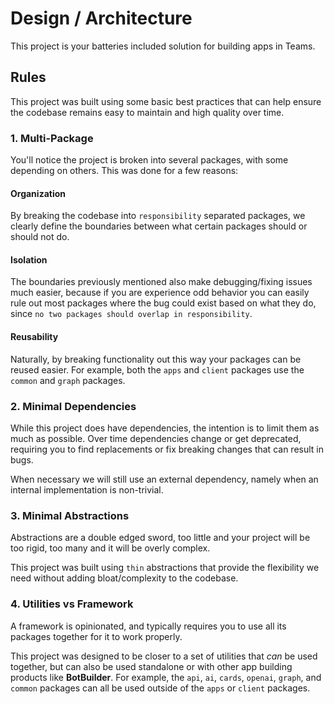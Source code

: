 # Design / Architecture

This project is your batteries included solution for building apps in Teams.

## Rules

This project was built using some basic best practices that can help ensure the codebase
remains easy to maintain and high quality over time.

### 1. Multi-Package

You'll notice the project is broken into several packages, with some depending on others.
This was done for a few reasons:

#### Organization

By breaking the codebase into `responsibility` separated packages, we clearly define the
boundaries between what certain packages should or should not do.

#### Isolation

The boundaries previously mentioned also make debugging/fixing issues much easier, because
if you are experience odd behavior you can easily rule out most packages where the bug could
exist based on what they do, since `no two packages should overlap in responsibility`.

#### Reusability

Naturally, by breaking functionality out this way your packages can be reused easier. For example, both the `apps` and `client` packages use the `common` and `graph` packages.

### 2. Minimal Dependencies

While this project does have dependencies, the intention is to limit them as much as possible.
Over time dependencies change or get deprecated, requiring you to find replacements or fix breaking
changes that can result in bugs.

When necessary we will still use an external dependency, namely when an internal implementation is non-trivial.

### 3. Minimal Abstractions

Abstractions are a double edged sword, too little and your project will be too rigid, too many and
it will be overly complex.

This project was built using `thin` abstractions that provide the flexibility we need without adding bloat/complexity to the codebase.

### 4. Utilities vs Framework

A framework is opinionated, and typically requires you to use all its packages together for it to
work properly.

This project was designed to be closer to a set of utilities that _can_ be used together, but can also
be used standalone or with other app building products like **BotBuilder**. For example, the `api`, `ai`, `cards`, `openai`, `graph`, and `common` packages can all be used outside of the `apps` or `client` packages.
